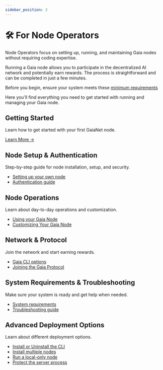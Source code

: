 ```yaml
---
sidebar_position: 2
---
```


# 🛠️ For Node Operators

Node Operators focus on setting up, running, and maintaining Gaia nodes without requiring coding expertise.

Running a Gaia node allows you to participate in the decentralized AI network and potentially earn rewards. The process is straightforward and can be completed in just a few minutes.

Before you begin, ensure your system meets these [minimum requirements](./getting-started/system-requirements)

Here you'll find everything you need to get started with running and managing your Gaia node.

## Getting Started
Learn how to get started with your first GaiaNet node.

[Learn More →](./getting-started/what-is-a-node.md)

## Node Setup & Authentication

Step-by-step guide for node installation, setup, and security.

- [Setting up your own node](./getting-started/quick-start)
- [Authentication guide](./getting-started/authentication)


## Node Operations
Learn about day-to-day operations and customization.

- [Using your Gaia Node](./getting-started/mynode)
- [Customizing Your Gaia Node](./getting-started/customize)

## Network & Protocol
Join the network and start earning rewards.

- [Gaia CLI options](./getting-started/cli-options)
- [Joining the Gaia Protocol](./getting-started/register)

## System Requirements & Troubleshooting
Make sure your system is ready and get help when needed.

- [System requirements](./getting-started/system-requirements)
- [Troubleshooting guide](./getting-started/troubleshooting)

## Advanced Deployment Options
Learn about different deployment options.

- [Install or Uninstall the CLI](./getting-started/install)
- [Install multiple nodes](./getting-started/advanced-deployment-options/multiple)
- [Run a local-only node](./getting-started/advanced-deployment-options/local)
- [Protect the server process](./getting-started/advanced-deployment-options/protect)
